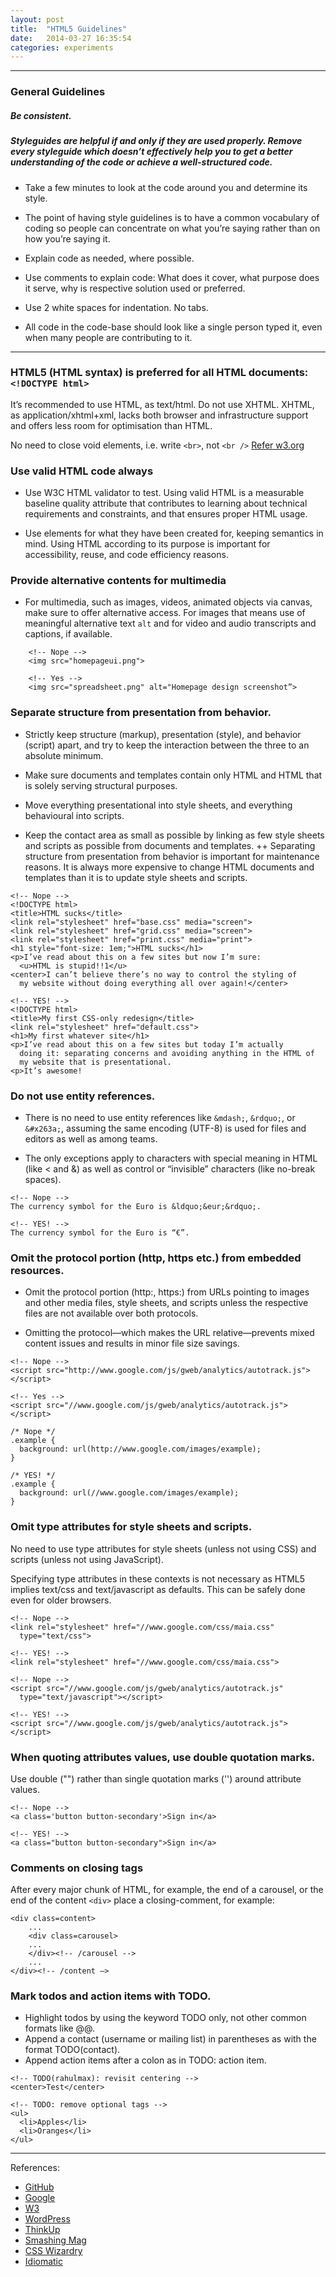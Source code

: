 ```yaml
---
layout: post
title:  "HTML5 Guidelines"
date:   2014-03-27 16:35:54
categories: experiments
---
```

---

### General Guidelines

##### Be consistent.
##### Styleguides are helpful if and only if they are used properly. Remove every styleguide which doesn’t effectively help you to get a better understanding of the code or achieve a well-structured code.

+ Take a few minutes to look at the code around you and determine its style.

+ The point of having style guidelines is to have a common vocabulary of coding so people can concentrate on what you’re saying rather than on how you’re saying it.

+ Explain code as needed, where possible.

+ Use comments to explain code: What does it cover, what purpose does it serve, why is respective solution used or preferred.
+ Use 2 white spaces for indentation. No tabs.
+ All code in the code-base should look like a single person typed it, even when many people are contributing to it.

---

### HTML5 (HTML syntax) is preferred for all HTML documents: `<!DOCTYPE html>`

It’s recommended to use HTML, as text/html. Do not use XHTML. XHTML, as application/xhtml+xml, lacks both browser and infrastructure support and offers less room for optimisation than HTML.

No need to close void elements, i.e. write `<br>`, not `<br />` [Refer w3.org](http://dev.w3.org/html5/spec-author-view/syntax.html#syntax-start-tag)

### Use valid HTML code always

+ Use W3C HTML validator to test. Using valid HTML is a measurable baseline quality attribute that contributes to learning about technical requirements and constraints, and that ensures proper HTML usage.

+ Use elements for what they have been created for, keeping semantics in mind. Using HTML according to its purpose is important for accessibility, reuse, and code efficiency reasons.

### Provide alternative contents for multimedia

+ For multimedia, such as images, videos, animated objects via canvas, make sure to offer alternative access. For images that means use of meaningful alternative text `alt` and for video and audio transcripts and captions, if available.

```
    <!-- Nope -->
    <img src="homepageui.png">

    <!-- Yes -->
    <img src="spreadsheet.png" alt="Homepage design screenshot”>
```

### Separate structure from presentation from behavior.

+ Strictly keep structure (markup), presentation (style), and behavior (script) apart, and try to keep the interaction between the three to an absolute minimum.

+ Make sure documents and templates contain only HTML and HTML that is solely serving structural purposes.

+ Move everything presentational into style sheets, and everything behavioural into scripts.
+ Keep the contact area as small as possible by linking as few style sheets and scripts as possible from documents and templates.
++ Separating structure from presentation from behavior is important for maintenance reasons. It is always more expensive to change HTML documents and templates than it is to update style sheets and scripts.

```
<!-- Nope -->
<!DOCTYPE html>
<title>HTML sucks</title>
<link rel="stylesheet" href="base.css" media="screen">
<link rel="stylesheet" href="grid.css" media="screen">
<link rel="stylesheet" href="print.css" media="print">
<h1 style="font-size: 1em;">HTML sucks</h1>
<p>I’ve read about this on a few sites but now I’m sure:
  <u>HTML is stupid!!1</u>
<center>I can’t believe there’s no way to control the styling of
  my website without doing everything all over again!</center>

<!-- YES! -->
<!DOCTYPE html>
<title>My first CSS-only redesign</title>
<link rel="stylesheet" href="default.css">
<h1>My first whatever site</h1>
<p>I’ve read about this on a few sites but today I’m actually
  doing it: separating concerns and avoiding anything in the HTML of
  my website that is presentational.
<p>It’s awesome!

```


### Do not use entity references.

+ There is no need to use entity references like `&mdash;`, `&rdquo;`, or `&#x263a;`, assuming the same encoding (UTF-8) is used for files and editors as well as among teams.

+ The only exceptions apply to characters with special meaning in HTML (like < and &) as well as control or “invisible” characters (like no-break spaces).

```
<!-- Nope -->
The currency symbol for the Euro is &ldquo;&eur;&rdquo;.

<!-- YES! -->
The currency symbol for the Euro is “€”.

```


### Omit the protocol portion (http, https etc.) from embedded resources.

+ Omit the protocol portion (http:, https:) from URLs pointing to images and other media files, style sheets, and scripts unless the respective files are not available over both protocols.

+ Omitting the protocol—which makes the URL relative—prevents mixed content issues and results in minor file size savings.

```
<!-- Nope -->
<script src="http://www.google.com/js/gweb/analytics/autotrack.js"></script>

<!-- Yes -->
<script src="//www.google.com/js/gweb/analytics/autotrack.js"></script>

/* Nope */
.example {
  background: url(http://www.google.com/images/example);
}

/* YES! */
.example {
  background: url(//www.google.com/images/example);
}

```
### Omit type attributes for style sheets and scripts.

No need to use type attributes for style sheets (unless not using CSS) and scripts (unless not using JavaScript).

Specifying type attributes in these contexts is not necessary as HTML5 implies text/css and text/javascript as defaults. This can be safely done even for older browsers.

```
<!-- Nope -->
<link rel="stylesheet" href="//www.google.com/css/maia.css"
  type="text/css">

<!-- YES! -->
<link rel="stylesheet" href="//www.google.com/css/maia.css">

<!-- Nope -->
<script src="//www.google.com/js/gweb/analytics/autotrack.js"
  type="text/javascript"></script>

<!-- YES! -->
<script src="//www.google.com/js/gweb/analytics/autotrack.js"></script>
```


### When quoting attributes values, use double quotation marks.

Use double ("") rather than single quotation marks ('') around attribute values.

```
<!-- Nope -->
<a class='button button-secondary'>Sign in</a>

<!-- YES! -->
<a class="button button-secondary">Sign in</a>
```
### Comments on closing tags

After every major chunk of HTML, for example, the end of a carousel, or the end of the content `<div>` place a closing-comment, for example:
```
<div class=content>
    ...
    <div class=carousel>
    ...
    </div><!-- /carousel -->
    ...
</div><!-- /content —>
```

### Mark todos and action items with TODO.

+ Highlight todos by using the keyword TODO only, not other common formats like @@.
+ Append a contact (username or mailing list) in parentheses as with the format TODO(contact).
+ Append action items after a colon as in TODO: action item.

```
<!-- TODO(rahulmax): revisit centering -->
<center>Test</center>

<!-- TODO: remove optional tags -->
<ul>
  <li>Apples</li>
  <li>Oranges</li>
</ul>
```

---

References:

* [GitHub](https://github.com/styleguide/css)
* [Google](http://google-styleguide.googlecode.com/svn/trunk/htmlcssguide.xml)
* [W3](http://www.w3.org/TR/WCAG20/)
* [WordPress](http://make.wordpress.org/core/handbook/coding-standards/css/)
* [ThinkUp](https://github.com/ginatrapani/ThinkUp/wiki/Code-Style-Guide)
* [Smashing Mag](http://coding.smashingmagazine.com/2008/05/02/improving-code-readability-with-css-styleguides/)
* [CSS Wizardry](http://csswizardry.com/2012/04/my-html-css-coding-style/)
* [Idiomatic](https://github.com/necolas/idiomatic-css)

